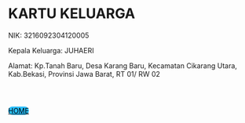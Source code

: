 <!DOCTYPE html>
<html lang="en">
<head>
<title>kartu keluarga</title>
    <style>
        table{
            width: 100%;
            border-collapse: collapse;
        }
        table,th,td{
            border: 1px solid black;
        }
        th,td{
            padding: 8px;
            text-align: left;
        }
        .tombol {
            margin-top: 10px;
        }
        .tombol tombol {
            padding: 20px 30px;
            margin: 0 5px;
            border: none;
            border-radius: 40px;
            cursor: pointer;
            height: 20px;
        }
        .tombol .login {
            background-color: rgb(43,191,254);
            color: #000;
            border-radius:1000vh;
            width: 20vh;
        }
    </style>
</head>
<body>
    <h1>KARTU KELUARGA</h1>
    <P>NIK: 3216092304120005</P>
    <p>Kepala Keluarga: JUHAERI</p>
    <p>Alamat: Kp.Tanah Baru, Desa Karang Baru, Kecamatan Cikarang Utara, Kab.Bekasi, Provinsi Jawa Barat, RT 01/ RW 02</p>
    <br><br>
    <div id="orang"></div>
    <div class="tombol">
        <a href="home.html" class="login">
            HOME
        </a>
    </div>
    <script>
        const tableHTML = `
        <table>
            <thead>
                <tr>
                    <th>NO</th>
                    <th>Nama Lengkap</th>
                    <th>NIK</th>
                    <th>JENIS KELAMIN</th> 
                    <th>TEMPAT LAHIR</th>
                    <th>TANGGAL LAHIR</th>
                    <th>AGAMA</th>
                    <th>PENDIDIDKAN</th>
                    <th>JENIS PEKEJAAN</th>   
                </tr>
            </thead>
            <tbody>
                <tr>
                    <td>1</td>
                    <td>JUHAERI</td>
                    <td>3216090708820005</td>
                    <td>LAKI-LAKI</td>
                    <td>BEKASI</td>
                    <td>07-08-1982</td>
                    <td>ISLAM</td>
                    <td>SLTA/SEDERAJAT</td>
                    <td>WIRASWASTA</td>
                </tr>
                  <tr>
                    <td>2</td>
                    <td>NITA</td>
                    <td>3216095408850013</td>
                    <td>PEREMPUAN</td>
                    <td>BEKASI</td>
                    <td>14-08-1985</td>
                    <td>ISLAM</td>
                    <td>SLTA/SEDERAJAT</td>
                    <td>MENGURUS RUMAH TANGGA</td>
                </tr>
                  <tr>
                    <td>3</td>
                    <td>MUHAMMAD RIAN AKBAR</td>
                    <td>3216090303080009</td>
                    <td>LAKI-LAKI</td>
                    <td>BEKASI</td>
                    <td>03-03-2008</td>
                    <td>ISLAM</td>
                    <td>BELUM TAMAT SD/SEDERAJAT</td>
                    <td>PELAJAR/MAHASISWA</td>
                </tr>
                <tr>
                    <td>4</td>
                    <td>ADE RIANTY PUTRI</td>
                    <td>3216095810110003</td>
                    <td>PEREMPUAN</td>
                    <td>BEKASI</td>
                    <td>18-10-2011</td>
                    <td>ISLAM</td>
                    <td>BELUM TAMAT SD/SEDERAJAT</td>
                    <td>PELAJAR/MAHASISWA</td>
                </tr>
                 <tr>
                    <td>5</td>
                    <td>RISKA APRIYANTI</td>
                    <td>3216095903140004</td>
                    <td>PEREMPUAN</td>
                    <td>BEKASI</td>
                    <td>19-03-2014</td>
                    <td>ISLAM</td>
                    <td>TIDAK/BELUM SEKOLAH</td>
                    <td>BELUM/TIDAK BEKERJA</td>
                </tr>
                <tr>
                    <td>6</td>
                    <td>SITI AISYAH</td>
                    <td>3216095001210003</td>
                    <td>PEREMPUAN</td>
                    <td>BEKASI</td>
                    <td>10-01-2021</td>
                    <td>ISLAM</td>
                    <td>TIDAK/BELUM SEKOLAH</td>
                    <td>BELUM/TIDAK BEKERJA</td>
                </tr>
               
            </tbody>
        </table>
        `;
        document.getElementById("orang").innerHTML = tableHTML;
    </script>
</body>
</html>
